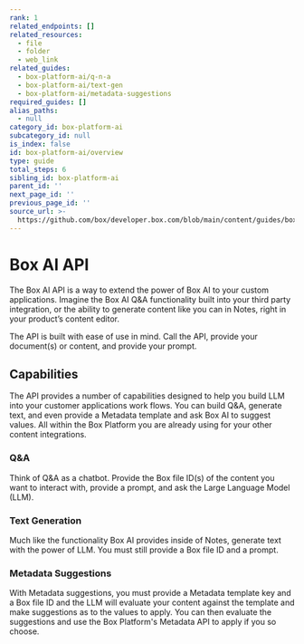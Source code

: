 ```yaml
---
rank: 1
related_endpoints: []
related_resources:
  - file
  - folder
  - web_link
related_guides:
  - box-platform-ai/q-n-a
  - box-platform-ai/text-gen
  - box-platform-ai/metadata-suggestions
required_guides: []
alias_paths:
  - null
category_id: box-platform-ai
subcategory_id: null
is_index: false
id: box-platform-ai/overview
type: guide
total_steps: 6
sibling_id: box-platform-ai
parent_id: ''
next_page_id: ''
previous_page_id: ''
source_url: >-
  https://github.com/box/developer.box.com/blob/main/content/guides/box-platform-ai/overview.md
---
```

# Box AI API

The Box AI API is a way to extend the power of Box AI to your custom
applications. Imagine the Box AI Q&A functionality built into your third party
integration, or the ability to generate content like you can in Notes, right in
your product’s content editor.

The API is built with ease of use in mind. Call the API, provide your
document(s) or content, and provide your prompt.

## Capabilities

The API provides a number of capabilities designed to help you build LLM into
your customer applications work flows. You can build Q&A, generate text, and
even provide a Metadata template and ask Box AI to suggest values. All within
the Box Platform you are already using for your other content integrations.

### Q&A

Think of Q&A as a chatbot. Provide the Box file ID(s) of the content you want
to interact with, provide a prompt, and ask the Large Language Model (LLM).

### Text Generation

Much like the functionality Box AI provides inside of Notes, generate text with
the power of LLM. You must still provide a Box file ID and a prompt.

### Metadata Suggestions

With Metadata suggestions, you must provide a Metadata template key and a Box
file ID and the LLM will evaluate your content against the template and make
suggestions as to the values to apply. You can then evaluate the suggestions
and use the Box Platform's Metadata API to apply if you so choose.